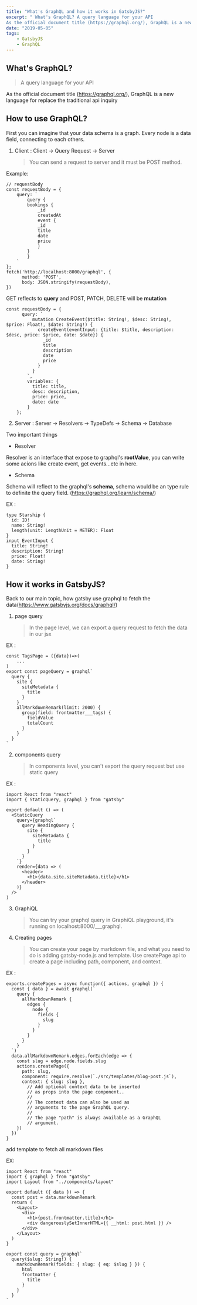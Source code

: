 ```yaml
---
title: "What's GraphQL and how it works in GatsbyJS?"
excerpt: " What's GraphQL? A query language for your API 
As the official document title (https://graphql.org/), GraphQL is a new language for replace the traditional api inquiry"
date: "2019-05-05"
tags: 
    - GatsbyJS
    - GraphQL
---
```


## What's GraphQL?

> A query language for your API

As the official document title (https://graphql.org/), GraphQL is a new language for replace the traditional api inquiry

## How to use GraphQL?

First you can imagine that your data schema is a graph. Every node is a data field, connecting to each others.

1. Client : Client -> Query Request -> Server
   > You can send a request to server and it must be POST method.

Example:

```
// requestBody
const requestBody = {
    query: `
        query {
        bookings {
            _id
            createdAt
            event {
            _id
            title
            date
            price
            }
        }
        }
    `
};
fetch('http://localhost:8000/graphql', {
      method: 'POST',
      body: JSON.stringify(requestBody),
})
```

GET reflects to **query** and POST, PATCH, DELETE will be **mutation**

```
const requestBody = {
      query: `
          mutation CreateEvent($title: String!, $desc: String!, $price: Float!, $date: String!) {
            createEvent(eventInput: {title: $title, description: $desc, price: $price, date: $date}) {
              _id
              title
              description
              date
              price
            }
          }
        `,
        variables: {
          title: title,
          desc: description,
          price: price,
          date: date
        }
    };
```

2. Server : Server -> Resolvers -> TypeDefs -> Schema -> Database

Two important things

- Resolver

Resolver is an interface that expose to graphql's **rootValue**, you can write some acions like create event, get events...etc in here.

- Schema

Schema will reflect to the graphql's **schema**, schema would be an type rule to definite the query field. (https://graphql.org/learn/schema/)

EX :

```
type Starship {
  id: ID!
  name: String!
  length(unit: LengthUnit = METER): Float
}
input EventInput {
  title: String!
  description: String!
  price: Float!
  date: String!
}
```

## How it works in GatsbyJS?

Back to our main topic, how gatsby use graphql to fetch the data(https://www.gatsbyjs.org/docs/graphql/)

1. page query
   > In the page level, we can export a query request to fetch the data in our jsx

EX :

```
const TagsPage = ({data})=>(
    ...
)
export const pageQuery = graphql`
  query {
    site {
      siteMetadata {
        title
      }
    }
    allMarkdownRemark(limit: 2000) {
      group(field: frontmatter___tags) {
        fieldValue
        totalCount
      }
    }
  }
`
```

2. components query
   > In components level, you can't export the query request but use static query

EX :

```
import React from "react"
import { StaticQuery, graphql } from "gatsby"

export default () => (
  <StaticQuery
    query={graphql`
      query HeadingQuery {
        site {
          siteMetadata {
            title
          }
        }
      }
    `}
    render={data => (
      <header>
        <h1>{data.site.siteMetadata.title}</h1>
      </header>
    )}
  />
)
```

3. GraphiQL

   > You can try your graphql query in GraphiQL playground, it's running on localhost:8000/\_\_\_graphql.

4. Creating pages
   > You can create your page by markdown file, and what you need to do is adding gatsby-node.js and template.
   > Use createPage api to create a page including path, component, and context.

EX :

```
exports.createPages = async function({ actions, graphql }) {
  const { data } = await graphql(`
    query {
      allMarkdownRemark {
        edges {
          node {
            fields {
              slug
            }
          }
        }
      }
    }
  `)
  data.allMarkdownRemark.edges.forEach(edge => {
    const slug = edge.node.fields.slug
    actions.createPage({
      path: slug,
      component: require.resolve(`./src/templates/blog-post.js`),
      context: { slug: slug },
        // Add optional context data to be inserted
        // as props into the page component..
        //
        // The context data can also be used as
        // arguments to the page GraphQL query.
        //
        // The page "path" is always available as a GraphQL
        // argument.
    })
  })
}
```

add template to fetch all markdown files

EX:

```
import React from "react"
import { graphql } from "gatsby"
import Layout from "../components/layout"

export default ({ data }) => {
  const post = data.markdownRemark
  return (
    <Layout>
      <div>
        <h1>{post.frontmatter.title}</h1>
        <div dangerouslySetInnerHTML={{ __html: post.html }} />
      </div>
    </Layout>
  )
}

export const query = graphql`
  query($slug: String!) {
    markdownRemark(fields: { slug: { eq: $slug } }) {
      html
      frontmatter {
        title
      }
    }
  }
`
```
